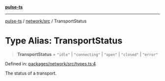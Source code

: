 [**pulse-ts**](../../../README.md)

***

[pulse-ts](../../../README.md) / [network/src](../README.md) / TransportStatus

# Type Alias: TransportStatus

> **TransportStatus** = `"idle"` \| `"connecting"` \| `"open"` \| `"closed"` \| `"error"`

Defined in: [packages/network/src/types.ts:4](https://github.com/jlehett/pulse-ts/blob/a2a18767041a6b69ca4c5f6131d2de266097750e/packages/network/src/types.ts#L4)

The status of a transport.

